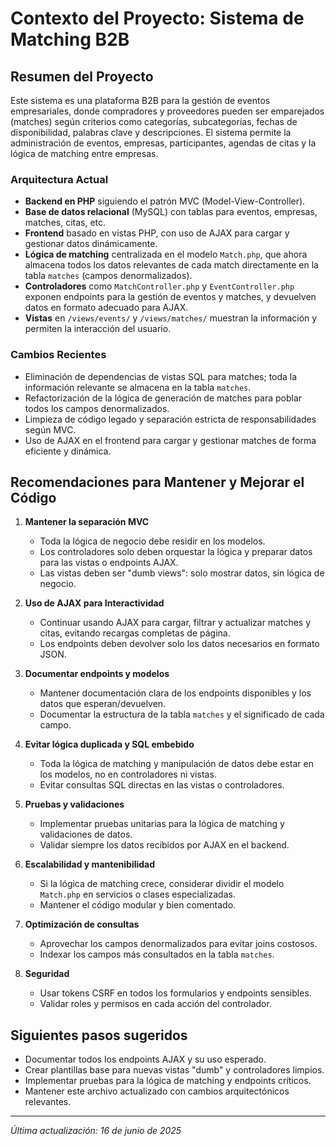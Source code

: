 # Contexto del Proyecto: Sistema de Matching B2B

## Resumen del Proyecto

Este sistema es una plataforma B2B para la gestión de eventos empresariales, donde compradores y proveedores pueden ser emparejados (matches) según criterios como categorías, subcategorías, fechas de disponibilidad, palabras clave y descripciones. El sistema permite la administración de eventos, empresas, participantes, agendas de citas y la lógica de matching entre empresas.

### Arquitectura Actual
- **Backend en PHP** siguiendo el patrón MVC (Model-View-Controller).
- **Base de datos relacional** (MySQL) con tablas para eventos, empresas, matches, citas, etc.
- **Frontend** basado en vistas PHP, con uso de AJAX para cargar y gestionar datos dinámicamente.
- **Lógica de matching** centralizada en el modelo `Match.php`, que ahora almacena todos los datos relevantes de cada match directamente en la tabla `matches` (campos denormalizados).
- **Controladores** como `MatchController.php` y `EventController.php` exponen endpoints para la gestión de eventos y matches, y devuelven datos en formato adecuado para AJAX.
- **Vistas** en `/views/events/` y `/views/matches/` muestran la información y permiten la interacción del usuario.

### Cambios Recientes
- Eliminación de dependencias de vistas SQL para matches; toda la información relevante se almacena en la tabla `matches`.
- Refactorización de la lógica de generación de matches para poblar todos los campos denormalizados.
- Limpieza de código legado y separación estricta de responsabilidades según MVC.
- Uso de AJAX en el frontend para cargar y gestionar matches de forma eficiente y dinámica.

## Recomendaciones para Mantener y Mejorar el Código

1. **Mantener la separación MVC**
   - Toda la lógica de negocio debe residir en los modelos.
   - Los controladores solo deben orquestar la lógica y preparar datos para las vistas o endpoints AJAX.
   - Las vistas deben ser "dumb views": solo mostrar datos, sin lógica de negocio.

2. **Uso de AJAX para Interactividad**
   - Continuar usando AJAX para cargar, filtrar y actualizar matches y citas, evitando recargas completas de página.
   - Los endpoints deben devolver solo los datos necesarios en formato JSON.

3. **Documentar endpoints y modelos**
   - Mantener documentación clara de los endpoints disponibles y los datos que esperan/devuelven.
   - Documentar la estructura de la tabla `matches` y el significado de cada campo.

4. **Evitar lógica duplicada y SQL embebido**
   - Toda la lógica de matching y manipulación de datos debe estar en los modelos, no en controladores ni vistas.
   - Evitar consultas SQL directas en las vistas o controladores.

5. **Pruebas y validaciones**
   - Implementar pruebas unitarias para la lógica de matching y validaciones de datos.
   - Validar siempre los datos recibidos por AJAX en el backend.

6. **Escalabilidad y mantenibilidad**
   - Si la lógica de matching crece, considerar dividir el modelo `Match.php` en servicios o clases especializadas.
   - Mantener el código modular y bien comentado.

7. **Optimización de consultas**
   - Aprovechar los campos denormalizados para evitar joins costosos.
   - Indexar los campos más consultados en la tabla `matches`.

8. **Seguridad**
   - Usar tokens CSRF en todos los formularios y endpoints sensibles.
   - Validar roles y permisos en cada acción del controlador.

## Siguientes pasos sugeridos
- Documentar todos los endpoints AJAX y su uso esperado.
- Crear plantillas base para nuevas vistas "dumb" y controladores limpios.
- Implementar pruebas para la lógica de matching y endpoints críticos.
- Mantener este archivo actualizado con cambios arquitectónicos relevantes.

---

*Última actualización: 16 de junio de 2025*
